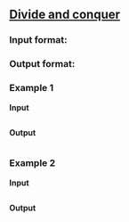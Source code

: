 ## [Divide and conquer](../../../solutions/3.5/35_l.py)



### Input format:



### Output format:



### Example 1

__Input__
```plaintext

```

__Output__
```plaintext

```

### Example 2

__Input__
```plaintext

```

__Output__
```plaintext

```